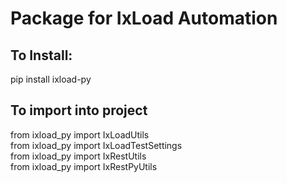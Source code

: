 # Package for IxLoad Automation 

## To Install:
pip install ixload-py

## To import into project
from ixload_py import IxLoadUtils \
from ixload_py import IxLoadTestSettings \
from ixload_py import IxRestUtils \
from ixload_py import IxRestPyUtils
